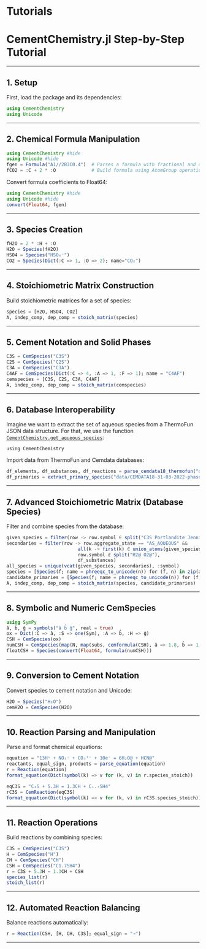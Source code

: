 # Tutorials



# CementChemistry.jl Step-by-Step Tutorial

<!-- This tutorial progressively introduces the main features of [CementChemistry.jl](src/CementChemistry.jl) using practical examples. -->

---

## 1. Setup

First, load the package and its dependencies:

```julia
using CementChemistry
using Unicode
```

---

## 2. Chemical Formula Manipulation

<!-- Create and manipulate chemical formulas using [`Formula`](src/formulas.jl): -->

```julia
using CementChemistry #hide
using Unicode #hide
fgen = Formula("A1//2B3C0.4")  # Parses a formula with fractional and decimal coefficients
fCO2 = :C + 2 * :O             # Build formula using AtomGroup operations
```

Convert formula coefficients to Float64:

```julia
using CementChemistry #hide
using Unicode #hide
convert(Float64, fgen)
```

---

## 3. Species Creation

<!-- Create chemical species for solution or solid phases using [`Species`](src/species.jl): -->

```julia
fH2O = 2 * :H + :O
H2O = Species(fH2O)
HSO4 = Species("HSO₄⁻")
CO2 = Species(Dict(:C => 1, :O => 2); name="CO₂")
```

---

## 4. Stoichiometric Matrix Construction

Build stoichiometric matrices for a set of species:

```julia
species = [H2O, HSO4, CO2]
A, indep_comp, dep_comp = stoich_matrix(species)
```

---

## 5. Cement Notation and Solid Phases

<!-- Work with cement notation and solid phases using [`CemSpecies`](src/species.jl): -->

```julia
C3S = CemSpecies("C3S")
C2S = CemSpecies("C2S")
C3A = CemSpecies("C3A")
C4AF = CemSpecies(Dict(:C => 4, :A => 1, :F => 1); name = "C4AF")
cemspecies = [C3S, C2S, C3A, C4AF]
A, indep_comp, dep_comp = stoich_matrix(cemspecies)
```

---

## 6. Database Interoperability
Imagine we want to extract the set of aqueous species from a ThermoFun JSON data structure. For that, we use the function
[`CementChemistry.get_aqueous_species`](@ref):

```@example
using CementChemistry

```

Import data from ThermoFun and Cemdata databases:

```julia
df_elements, df_substances, df_reactions = parse_cemdata18_thermofun("data/cemdata18-merged.json")
df_primaries = extract_primary_species("data/CEMDATA18-31-03-2022-phaseVol.dat")
```


---

## 7. Advanced Stoichiometric Matrix (Database Species)

Filter and combine species from the database:

```julia
given_species = filter(row -> row.symbol ∈ split("C3S Portlandite Jennite H2O@"), df_substances)
secondaries = filter(row -> row.aggregate_state == "AS_AQUEOUS" &&
                          all(k -> first(k) ∈ union_atoms(given_species.atoms), row.atoms) &&
                          row.symbol ∉ split("H2@ O2@"),
                          df_substances)
all_species = unique(vcat(given_species, secondaries), :symbol)
species = [Species(f; name = phreeqc_to_unicode(n)) for (f, n) in zip(all_species.formula, all_species.symbol)]
candidate_primaries = [Species(f; name = phreeqc_to_unicode(n)) for (f, n) in zip(df_primaries.formula, df_primaries.symbol)]
A, indep_comp, dep_comp = stoich_matrix(species, candidate_primaries)
```

---

## 8. Symbolic and Numeric CemSpecies

<!-- Use symbolic coefficients with [`SymPy`](https://github.com/JuliaPy/SymPy.jl): -->

```julia
using SymPy
â, b̂, ĝ = symbols("â b̂ ĝ", real = true)
ox = Dict(:C => â, :S => one(Sym), :A => b̂, :H => ĝ)
CSH = CemSpecies(ox)
numCSH = CemSpecies(map(N, map(subs, cemformula(CSH), â => 1.8, b̂ => 1, ĝ => 5)))
floatCSH = Species(convert(Float64, formula(numCSH)))
```

---

## 9. Conversion to Cement Notation

Convert species to cement notation and Unicode:

```julia
H2O = Species("H₂O")
cemH2O = CemSpecies(H2O)
```

---

## 10. Reaction Parsing and Manipulation

Parse and format chemical equations:

```julia
equation = "13H⁺ + NO₃⁻ + CO₃²⁻ + 10e⁻ = 6H₂O@ + HCN@"
reactants, equal_sign, products = parse_equation(equation)
r = Reaction(equation)
format_equation(Dict(symbol(k) => v for (k, v) in r.species_stoich))
```

<!-- Create reactions with [`CemReaction`](src/reactions.jl): -->

```julia
eqC3S = "C₃S + 5.3H = 1.3CH + C₁.₇SH4"
rC3S = CemReaction(eqC3S)
format_equation(Dict(symbol(k) => v for (k, v) in rC3S.species_stoich))
```

---

## 11. Reaction Operations

Build reactions by combining species:

```julia
C3S = CemSpecies("C3S")
H = CemSpecies("H")
CH = CemSpecies("CH")
CSH = CemSpecies("C1.7SH4")
r = C3S + 5.3H ↔ 1.3CH + CSH
species_list(r)
stoich_list(r)
```

---

## 12. Automated Reaction Balancing

Balance reactions automatically:

```julia
r = Reaction(CSH, [H, CH, C3S]; equal_sign = "→")
```

---

<!-- This tutorial covers the main workflow and features of CementChemistry.jl. For more details, see the [documentation](https://jfbarthelemy.github.io/CementChemistry.jl/dev/) and [reference](docs/src/reference.md). -->